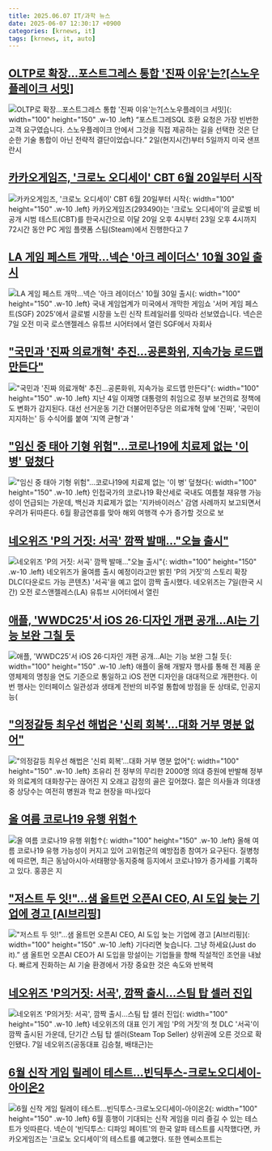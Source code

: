 ```yaml
---
title: 2025.06.07 IT/과학 뉴스
date: 2025-06-07 12:30:17 +0900
categories: [krnews, it]
tags: [krnews, it, auto]
---
```

## [OLTP로 확장…포스트그레스 통합 '진짜 이유'는?[스노우플레이크 서밋]](https://n.news.naver.com/mnews/article/138/0002198014)

![OLTP로 확장…포스트그레스 통합 '진짜 이유'는?[스노우플레이크 서밋]](https://mimgnews.pstatic.net/image/origin/138/2025/06/07/2198014.jpg?type=nf220_150){: width="100" height="150" .w-10 .left}
“포스트그레SQL 호환 요청은 가장 빈번한 고객 요구였습니다. 스노우플레이크 안에서 그것을 직접 제공하는 길을 선택한 것은 단순한 기술 통합이 아닌 전략적 결단이었습니다.” 2일(현지시간)부터 5일까지 미국 샌프란시

## [카카오게임즈, '크로노 오디세이' CBT 6월 20일부터 시작](https://n.news.naver.com/mnews/article/421/0008299466)

![카카오게임즈, '크로노 오디세이' CBT 6월 20일부터 시작](https://mimgnews.pstatic.net/image/origin/421/2025/06/07/8299466.jpg?type=nf220_150){: width="100" height="150" .w-10 .left}
카카오게임즈(293490)는 '크로노 오디세이'의 글로벌 비공개 시범 테스트(CBT)를 한국시간으로 이달 20일 오후 4시부터 23일 오후 4시까지 72시간 동안 PC 게임 플랫폼 스팀(Steam)에서 진행한다고 7

## [LA 게임 페스트 개막…넥슨 '아크 레이더스' 10월 30일 출시](https://n.news.naver.com/mnews/article/374/0000444501)

![LA 게임 페스트 개막…넥슨 '아크 레이더스' 10월 30일 출시](https://mimgnews.pstatic.net/image/origin/374/2025/06/07/444501.jpg?type=nf220_150){: width="100" height="150" .w-10 .left}
국내 게임업계가 미국에서 개막한 게임쇼 '서머 게임 페스트(SGF) 2025'에서 글로벌 시장을 노린 신작 트레일러를 잇따라 선보였습니다. 넥슨은 7일 오전 미국 로스앤젤레스 유튜브 시어터에서 열린 SGF에서 자회사

## ["국민과 '진짜 의료개혁' 추진…공론화위, 지속가능 로드맵 만든다"](https://n.news.naver.com/mnews/article/421/0008299326)

!["국민과 '진짜 의료개혁' 추진…공론화위, 지속가능 로드맵 만든다"](https://mimgnews.pstatic.net/image/origin/421/2025/06/07/8299326.jpg?type=nf220_150){: width="100" height="150" .w-10 .left}
지난 4일 이재명 대통령의 취임으로 정부 보건의료 정책에도 변화가 감지된다. 대선 선거운동 기간 더불어민주당은 의료개혁 앞에 '진짜', '국민이 지지하는' 등 수식어를 붙여 '지역 균형'과 '

## ["임신 중 태아 기형 위험"…코로나19에 치료제 없는 '이 병' 덮쳤다](https://n.news.naver.com/mnews/article/008/0005204150)

!["임신 중 태아 기형 위험"…코로나19에 치료제 없는 '이 병' 덮쳤다](https://mimgnews.pstatic.net/image/origin/008/2025/06/06/5204150.jpg?type=nf220_150){: width="100" height="150" .w-10 .left}
인접국가의 코로나19 확산세로 국내도 여름철 재유행 가능성이 언급되는 가운데, 백신과 치료제가 없는 '지카바이러스' 감염 사례까지 보고되면서 우려가 뒤따른다. 6월 황금연휴를 맞아 해외 여행객 수가 증가할 것으로 보

## [네오위즈 'P의 거짓: 서곡' 깜짝 발매…"오늘 출시"](https://n.news.naver.com/mnews/article/001/0015436541)

![네오위즈 'P의 거짓: 서곡' 깜짝 발매…"오늘 출시"](https://mimgnews.pstatic.net/image/origin/001/2025/06/07/15436541.jpg?type=nf220_150){: width="100" height="150" .w-10 .left}
네오위즈가 올여름 출시 예정이라고만 밝힌 'P의 거짓'의 스토리 확장 DLC(다운로드 가능 콘텐츠) '서곡'을 예고 없이 깜짝 출시했다. 네오위즈는 7일(한국 시간) 오전 로스앤젤레스(LA) 유튜브 시어터에서 열린

## [애플, 'WWDC25'서 iOS 26·디자인 개편 공개…AI는 기능 보완 그칠 듯](https://n.news.naver.com/mnews/article/092/0002377223)

![애플, 'WWDC25'서 iOS 26·디자인 개편 공개…AI는 기능 보완 그칠 듯](https://mimgnews.pstatic.net/image/origin/092/2025/06/07/2377223.jpg?type=nf220_150){: width="100" height="150" .w-10 .left}
애플이 올해 개발자 행사를 통해 전 제품 운영체제의 명칭을 연도 기준으로 통일하고 iOS 전면 디자인을 대대적으로 개편한다. 이번 행사는 인터페이스 일관성과 생태계 전반의 비주얼 통합에 방점을 둔 상태로, 인공지능(

## ["의정갈등 최우선 해법은 '신뢰 회복'…대화 거부 명분 없어"](https://n.news.naver.com/mnews/article/421/0008299321)

!["의정갈등 최우선 해법은 '신뢰 회복'…대화 거부 명분 없어"](https://mimgnews.pstatic.net/image/origin/421/2025/06/07/8299321.jpg?type=nf220_150){: width="100" height="150" .w-10 .left}
조유리 전 정부의 무리한 2000명 의대 증원에 반발해 정부와 의료계의 대화창구는 끊어진 지 오래고 감정의 골은 깊어졌다. 젊은 의사들과 의대생 중 상당수는 여전히 병원과 학교 현장을 떠나있다

## [올 여름 코로나19 유행 위험↑](https://n.news.naver.com/mnews/article/092/0002377187)

![올 여름 코로나19 유행 위험↑](https://mimgnews.pstatic.net/image/origin/092/2025/06/06/2377187.jpg?type=nf220_150){: width="100" height="150" .w-10 .left}
올해 여름 코로나19 유행 가능성이 커지고 있어 고위험군의 예방접종 참여가 요구된다. 질병청에 따르면, 최근 동남아시아‧서태평양‧동지중해 등지에서 코로나19가 증가세를 기록하고 있다. 홍콩은 지

## ["저스트 두 잇!"…샘 올트먼 오픈AI CEO, AI 도입 늦는 기업에 경고 [AI브리핑]](https://n.news.naver.com/mnews/article/031/0000938224)

!["저스트 두 잇!"…샘 올트먼 오픈AI CEO, AI 도입 늦는 기업에 경고 [AI브리핑]](https://mimgnews.pstatic.net/image/origin/031/2025/06/06/938224.jpg?type=nf220_150){: width="100" height="150" .w-10 .left}
기다리면 늦습니다. 그냥 하세요(Just do it).” 샘 올트먼 오픈AI CEO가 AI 도입을 망설이는 기업들을 향해 직설적인 조언을 내놨다. 빠르게 진화하는 AI 기술 환경에서 가장 중요한 것은 속도와 반복력

## [네오위즈 'P의거짓: 서곡', 깜짝 출시...스팀 탑 셀러 진입](https://n.news.naver.com/mnews/article/092/0002377240)

![네오위즈 'P의거짓: 서곡', 깜짝 출시...스팀 탑 셀러 진입](https://mimgnews.pstatic.net/image/origin/092/2025/06/07/2377240.jpg?type=nf220_150){: width="100" height="150" .w-10 .left}
네오위즈의 대표 인기 게임 'P의 거짓'의 첫 DLC '서곡'이 깜짝 출시된 가운데, 단기간 스팀 탑 셀러(Steam Top Seller) 상위권에 오른 것으로 확인됐다. 7일 네오위즈(공동대표 김승철, 배태근)는

## [6월 신작 게임 릴레이 테스트...빈딕투스-크로노오디세이-아이온2](https://n.news.naver.com/mnews/article/092/0002377184)

![6월 신작 게임 릴레이 테스트...빈딕투스-크로노오디세이-아이온2](https://mimgnews.pstatic.net/image/origin/092/2025/06/06/2377184.jpg?type=nf220_150){: width="100" height="150" .w-10 .left}
6월 흥행이 기대되는 신작 게임을 미리 즐길 수 있는 테스트가 잇따른다. 넥슨이 '빈딕투스: 디파잉 페이트'의 한국 알파 테스트를 시작했다면, 카카오게임즈는 '크로노 오디세이'의 테스트를 예고했다. 또한 엔씨소프트는

